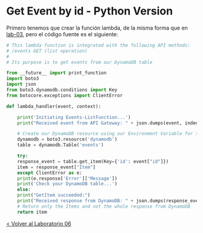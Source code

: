 # Get Event by id - Python Version

Primero tenemos que crear la función lambda, de la misma forma que en [lab-03](../lambda-functions-python/EventsList), pero el código fuente es el siguiente:

```python
# This lambda function is integrated with the following API methods:
# /events GET (list operation)
#
# Its purpose is to get events from our DynamoDB table

from __future__ import print_function
import boto3
import json
from boto3.dynamodb.conditions import Key
from botocore.exceptions import ClientError

def lambda_handler(event, context):

    print('Initiating Events-ListFunction...')
    print("Received event from API Gateway: " + json.dumps(event, indent=2))

    # Create our DynamoDB resource using our Environment Variable for table name
    dynamodb = boto3.resource('dynamodb')
    table = dynamodb.Table('events')

    try:
	response_event = table.get_item(Key={'id': event["id"]})
	item = response_event["Item"]
    except ClientError as e:
	print(e.response['Error']['Message'])
	print('Check your DynamoDB table...')
    else:
	print("GetItem succeeded:")
	print("Received response from DynamoDB: " + json.dumps(response_event, indent=2))
	# Return only the Items and not the whole response from DynamoDB
	return item
```



[< Volver al Laboratorio 06 ](../../lab-06#crear-endpoint-2) 
